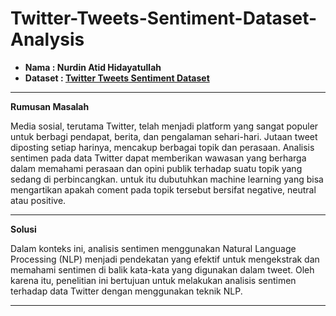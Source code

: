 # Twitter-Tweets-Sentiment-Dataset-Analysis

- **Nama     : Nurdin Atid Hidayatullah**
- **Dataset  : [Twitter Tweets Sentiment Dataset](https://www.kaggle.com/datasets/yasserh/twitter-tweets-sentiment-dataset)**

---

**Rumusan Masalah**

Media sosial, terutama Twitter, telah menjadi platform yang sangat populer untuk berbagi pendapat, berita, dan pengalaman sehari-hari. Jutaan tweet diposting setiap harinya, mencakup berbagai topik dan perasaan. Analisis sentimen pada data Twitter dapat memberikan wawasan yang berharga dalam memahami perasaan dan opini publik terhadap suatu topik yang sedang di perbincangkan. untuk itu dubutuhkan machine learning yang bisa mengartikan apakah coment pada topik tersebut bersifat negative, neutral atau positive.

---

**Solusi**

Dalam konteks ini, analisis sentimen menggunakan Natural Language Processing (NLP) menjadi pendekatan yang efektif untuk mengekstrak dan memahami sentimen di balik kata-kata yang digunakan dalam tweet. Oleh karena itu, penelitian ini bertujuan untuk melakukan analisis sentimen terhadap data Twitter dengan menggunakan teknik NLP.

---